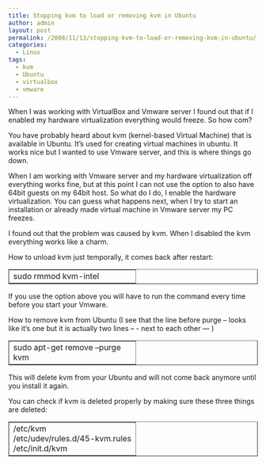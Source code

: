 ```yaml
---
title: Stopping kvm to load or removing kvm in Ubuntu
author: admin
layout: post
permalink: /2008/11/13/stopping-kvm-to-load-or-removing-kvm-in-ubuntu/
categories:
  - Linux
tags:
  - kvm
  - Ubuntu
  - virtualbox
  - vmware
---
```

When I was working with VirtualBox and Vmware server I found out that if I enabled my hardware virtualization everything would freeze. So how com?

You have probably heard about kvm (kernel-based Virtual Machine) that is available in Ubuntu. It&#8217;s used for creating virtual machines in ubuntu. It works nice but I wanted to use Vmware server, and this is where things go down.<!--more-->

When I am working with Vmware server and my hardware virtualization off everything works fine, but at this point I can not use the option to also have 64bit guests on my 64bit host. So what do I do, I enable the hardware virtualization. You can guess what happens next, when I try to start an installation or already made virtual machine in Vmware server my PC freezes.

I found out that the problem was caused by kvm. When I disabled the kvm everything works like a charm.

How to unload kvm just temporally, it comes back after restart:

<table border="1" cellspacing="0" cellpadding="4" width="100%">
  <col width="256"></col> <tr>
    <td width="100%" valign="top">
      sudo rmmod kvm-intel
    </td>
  </tr>
</table>

If you use the option above you will have to run the command every time before you start your Vmware.

How to remove kvm from Ubuntu (I see that the line before purge – looks like it&#8217;s one but it is actually two lines &#8211; - next to each other &#8212; )

<table border="1" cellspacing="0" cellpadding="4" width="100%">
  <col width="256"></col> <tr>
    <td width="100%" valign="top">
      sudo apt-get remove &#8211;purge kvm
    </td>
  </tr>
</table>

This will delete kvm from your Ubuntu and will not come back anymore until you install it again.

You can check if kvm is deleted properly by making sure these three things are deleted:

<table border="1" cellspacing="0" cellpadding="4" width="100%">
  <col width="256"></col> <tr>
    <td width="100%" valign="top">
      /etc/kvm<br /> /etc/udev/rules.d/45-kvm.rules<br /> /etc/init.d/kvm
    </td>
  </tr>
</table>